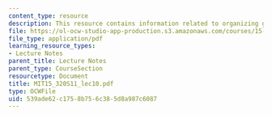 ```yaml
---
content_type: resource
description: This resource contains information related to organizing global companies.
file: https://ol-ocw-studio-app-production.s3.amazonaws.com/courses/15-320-strategic-organizational-design-spring-2011/539ade62c1758b756c385d8a987c6087_MIT15_320S11_lec10.pdf
file_type: application/pdf
learning_resource_types:
- Lecture Notes
parent_title: Lecture Notes
parent_type: CourseSection
resourcetype: Document
title: MIT15_320S11_lec10.pdf
type: OCWFile
uid: 539ade62-c175-8b75-6c38-5d8a987c6087
---
```

